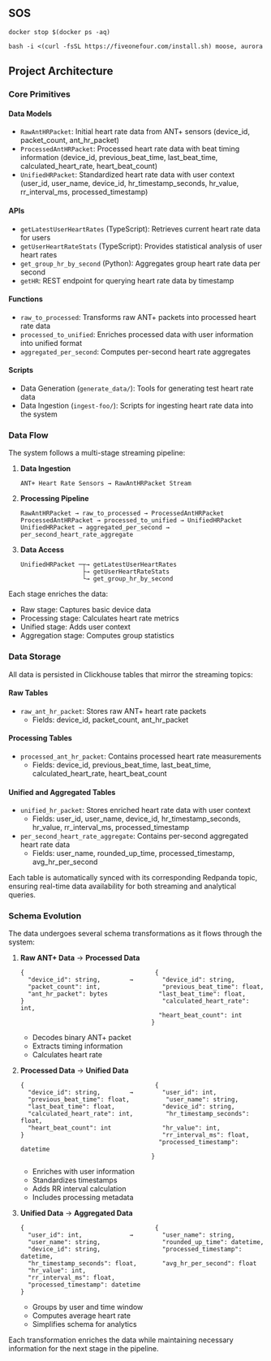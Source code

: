 ## SOS 

```docker stop $(docker ps -aq)```

```bash -i <(curl -fsSL https://fiveonefour.com/install.sh) moose, aurora```

## Project Architecture

### Core Primitives

#### Data Models
- `RawAntHRPacket`: Initial heart rate data from ANT+ sensors (device_id, packet_count, ant_hr_packet)
- `ProcessedAntHRPacket`: Processed heart rate data with beat timing information (device_id, previous_beat_time, last_beat_time, calculated_heart_rate, heart_beat_count)
- `UnifiedHRPacket`: Standardized heart rate data with user context (user_id, user_name, device_id, hr_timestamp_seconds, hr_value, rr_interval_ms, processed_timestamp)

#### APIs
- `getLatestUserHeartRates` (TypeScript): Retrieves current heart rate data for users
- `getUserHeartRateStats` (TypeScript): Provides statistical analysis of user heart rates
- `get_group_hr_by_second` (Python): Aggregates group heart rate data per second
- `getHR`: REST endpoint for querying heart rate data by timestamp

#### Functions
- `raw_to_processed`: Transforms raw ANT+ packets into processed heart rate data
- `processed_to_unified`: Enriches processed data with user information into unified format
- `aggregated_per_second`: Computes per-second heart rate aggregates

#### Scripts
- Data Generation (`generate_data/`): Tools for generating test heart rate data
- Data Ingestion (`ingest-foo/`): Scripts for ingesting heart rate data into the system

### Data Flow

The system follows a multi-stage streaming pipeline:

1. **Data Ingestion**
   ```
   ANT+ Heart Rate Sensors → RawAntHRPacket Stream
   ```

2. **Processing Pipeline**
   ```
   RawAntHRPacket → raw_to_processed → ProcessedAntHRPacket
   ProcessedAntHRPacket → processed_to_unified → UnifiedHRPacket
   UnifiedHRPacket → aggregated_per_second → per_second_heart_rate_aggregate
   ```

3. **Data Access**
   ```
   UnifiedHRPacket ─┬→ getLatestUserHeartRates
                    ├→ getUserHeartRateStats
                    └→ get_group_hr_by_second
   ```

Each stage enriches the data:
- Raw stage: Captures basic device data
- Processing stage: Calculates heart rate metrics
- Unified stage: Adds user context
- Aggregation stage: Computes group statistics

### Data Storage

All data is persisted in Clickhouse tables that mirror the streaming topics:

#### Raw Tables
- `raw_ant_hr_packet`: Stores raw ANT+ heart rate packets
  - Fields: device_id, packet_count, ant_hr_packet

#### Processing Tables
- `processed_ant_hr_packet`: Contains processed heart rate measurements
  - Fields: device_id, previous_beat_time, last_beat_time, calculated_heart_rate, heart_beat_count

#### Unified and Aggregated Tables
- `unified_hr_packet`: Stores enriched heart rate data with user context
  - Fields: user_id, user_name, device_id, hr_timestamp_seconds, hr_value, rr_interval_ms, processed_timestamp
- `per_second_heart_rate_aggregate`: Contains per-second aggregated heart rate data
  - Fields: user_name, rounded_up_time, processed_timestamp, avg_hr_per_second

Each table is automatically synced with its corresponding Redpanda topic, ensuring real-time data availability for both streaming and analytical queries.

### Schema Evolution

The data undergoes several schema transformations as it flows through the system:

1. **Raw ANT+ Data** → **Processed Data**
   ```
   {                                    {
     "device_id": string,        →        "device_id": string,
     "packet_count": int,                 "previous_beat_time": float,
     "ant_hr_packet": bytes              "last_beat_time": float,
   }                                      "calculated_heart_rate": int,
                                         "heart_beat_count": int
                                       }
   ```
   - Decodes binary ANT+ packet
   - Extracts timing information
   - Calculates heart rate

2. **Processed Data** → **Unified Data**
   ```
   {                                    {
     "device_id": string,        →        "user_id": int,
     "previous_beat_time": float,          "user_name": string,
     "last_beat_time": float,             "device_id": string,
     "calculated_heart_rate": int,         "hr_timestamp_seconds": float,
     "heart_beat_count": int              "hr_value": int,
   }                                      "rr_interval_ms": float,
                                         "processed_timestamp": datetime
                                       }
   ```
   - Enriches with user information
   - Standardizes timestamps
   - Adds RR interval calculation
   - Includes processing metadata

3. **Unified Data** → **Aggregated Data**
   ```
   {                                    {
     "user_id": int,             →        "user_name": string,
     "user_name": string,                 "rounded_up_time": datetime,
     "device_id": string,                 "processed_timestamp": datetime,
     "hr_timestamp_seconds": float,       "avg_hr_per_second": float
     "hr_value": int,
     "rr_interval_ms": float,
     "processed_timestamp": datetime
   }
   ```
   - Groups by user and time window
   - Computes average heart rate
   - Simplifies schema for analytics

Each transformation enriches the data while maintaining necessary information for the next stage in the pipeline.
